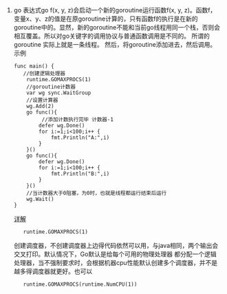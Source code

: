 1. go 表达式go f(x, y, z)会启动一个新的goroutine运行函数f(x, y, z)。函数f，变量x、y、z的值是在原goroutine计算的，只有函数f的执行是在新的goroutine中的。显然，新的goroutine不能和当前go线程用同一个栈，否则会相互覆盖。所以对go关键字的调用协议与普通函数调用是不同的。
    所谓的goroutine 实际上就是一条线程。
    然后，将goroutine添加进去，然后调用。示例
    ````aidl
    func main() {
       //创建逻辑处理器 
    	runtime.GOMAXPROCS(1)
 	    //goroutine计数器
    	var wg sync.WaitGroup
 	    //设置计算器
    	wg.Add(2)
    	go func(){
 	         //添加计数执行完毕 计数器-1
    		defer wg.Done()
    		for i:=1;i<100;i++ {
    			fmt.Println("A:",i)
    		}
    	}()
    	go func(){
    		defer wg.Done()
    		for i:=1;i<100;i++ {
    			fmt.Println("B:",i)
    		}
    	}()
 	    //当计数器大于0阻塞，为0时，也就是线程都运行结束后运行
    	wg.Wait()
    }

    ````
    [详解](https://www.flysnow.org/2017/04/11/go-in-action-go-goroutine.html)
    ```aidl
       runtime.GOMAXPROCS(1)
    ```
    创建调度器，不创建调度器上边得代码依然可以用，与java相同，两个输出会交叉打印。默认情况下，Go默认是给每个可用的物理处理器
    都分配一个逻辑处理器，当不强制要求时，会根据机器cpu性能默认创建多个调度器，并不是越多得调度器就更好。也可以
    ```aidl
       runtime.GOMAXPROCS(runtime.NumCPU(1))
    ```
    